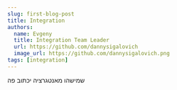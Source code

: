 ```yaml
---
slug: first-blog-post
title: Integration
authors:
  name: Evgeny
  title: Integration Team Leader
  url: https://github.com/dannysigalovich
  image_url: https://github.com/dannysigalovich.png
tags: [integration]
---
```


שמישהו מאנטגרציה יכתוב פה